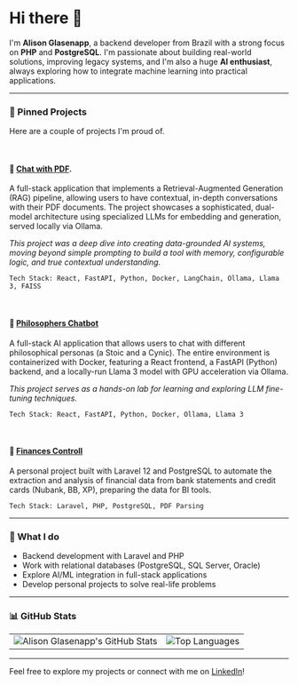 # Hi there 👋

I'm **Alison Glasenapp**, a backend developer from Brazil with a strong focus on **PHP** and **PostgreSQL**. I'm passionate about building real-world solutions, improving legacy systems, and I'm also a huge **AI enthusiast**, always exploring how to integrate machine learning into practical applications.

---

### 📌 Pinned Projects

Here are a couple of projects I'm proud of.

<br>

#### 📄 [Chat with PDF](https://github.com/Glasena/chat-with-pdf).

A full-stack application that implements a Retrieval-Augmented Generation (RAG) pipeline, allowing users to have contextual, in-depth conversations with their PDF documents. The project showcases a sophisticated, dual-model architecture using specialized LLMs for embedding and generation, served locally via Ollama.

*This project was a deep dive into creating data-grounded AI systems, moving beyond simple prompting to build a tool with memory, configurable logic, and true contextual understanding.*

`Tech Stack: React, FastAPI, Python, Docker, LangChain, Ollama, Llama 3, FAISS`

<br>

#### 🤖 [Philosophers Chatbot](https://github.com/Glasena/philosophers-chatbot)
A full-stack AI application that allows users to chat with different philosophical personas (a Stoic and a Cynic). The entire environment is containerized with Docker, featuring a React frontend, a FastAPI (Python) backend, and a locally-run Llama 3 model with GPU acceleration via Ollama.

*This project serves as a hands-on lab for learning and exploring LLM fine-tuning techniques.*

`Tech Stack: React, FastAPI, Python, Docker, Ollama, Llama 3`

<br>

#### 💸 [Finances Controll](https://github.com/Glasena/controle-financeiro)  
A personal project built with Laravel 12 and PostgreSQL to automate the extraction and analysis of financial data from bank statements and credit cards (Nubank, BB, XP), preparing the data for BI tools.

`Tech Stack: Laravel, PHP, PostgreSQL, PDF Parsing`

---

### 🔧 What I do
- Backend development with Laravel and PHP
- Work with relational databases (PostgreSQL, SQL Server, Oracle)
- Explore AI/ML integration in full-stack applications
- Develop personal projects to solve real-life problems

---

### 📊 GitHub Stats

<table>
  <tr>
    <td><img src="https://github-readme-stats.vercel.app/api?username=Glasena&show_icons=true&theme=github_dark&hide_title=true" alt="Alison Glasenapp's GitHub Stats" /></td>
    <td><img src="https://github-readme-stats.vercel.app/api/top-langs/?username=Glasena&layout=compact&theme=github_dark&hide_title=true&langs_count=6" alt="Top Languages" /></td>
  </tr>
</table>

---

Feel free to explore my projects or connect with me on [LinkedIn](https://www.linkedin.com/in/alison-glasenapp-365b67217/)!
